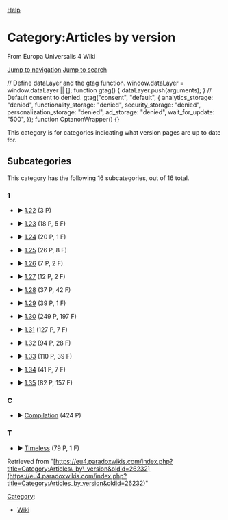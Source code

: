 [Help](https://www.mediawiki.org/wiki/Special:MyLanguage/Help:Categories)

Category:Articles by version
============================

From Europa Universalis 4 Wiki

[Jump to navigation](#mw-sidebar-button) [Jump to search](#searchInput)

// Define dataLayer and the gtag function. window.dataLayer = window.dataLayer || \[\]; function gtag() { dataLayer.push(arguments); } // Default consent to denied. gtag("consent", "default", { analytics\_storage: "denied", functionality\_storage: "denied", security\_storage: "denied", personalization\_storage: "denied", ad\_storage: "denied", wait\_for\_update: "500", }); function OptanonWrapper() {}

This category is for categories indicating what version pages are up to date for.

Subcategories
-------------

This category has the following 16 subcategories, out of 16 total.

### 1

*   ► [1.22](/Category:1.22)‎ (3 P)
    
*   ► [1.23](/Category:1.23)‎ (18 P, 5 F)
    
*   ► [1.24](/Category:1.24)‎ (20 P, 1 F)
    
*   ► [1.25](/Category:1.25)‎ (26 P, 8 F)
    
*   ► [1.26](/Category:1.26)‎ (7 P, 2 F)
    
*   ► [1.27](/Category:1.27)‎ (12 P, 2 F)
    
*   ► [1.28](/Category:1.28)‎ (37 P, 42 F)
    
*   ► [1.29](/Category:1.29)‎ (39 P, 1 F)
    
*   ► [1.30](/Category:1.30)‎ (249 P, 197 F)
    
*   ► [1.31](/Category:1.31)‎ (127 P, 7 F)
    
*   ► [1.32](/Category:1.32)‎ (94 P, 28 F)
    
*   ► [1.33](/Category:1.33)‎ (110 P, 39 F)
    
*   ► [1.34](/Category:1.34)‎ (41 P, 7 F)
    
*   ► [1.35](/Category:1.35)‎ (82 P, 157 F)
    

### C

*   ► [Compilation](/Category:Compilation)‎ (424 P)
    

### T

*   ► [Timeless](/Category:Timeless)‎ (79 P, 1 F)
    

Retrieved from "[https://eu4.paradoxwikis.com/index.php?title=Category:Articles\_by\_version&oldid=26232](https://eu4.paradoxwikis.com/index.php?title=Category:Articles_by_version&oldid=26232)"

[Category](/Special:Categories "Special:Categories"):

*   [Wiki](/Category:Wiki "Category:Wiki")